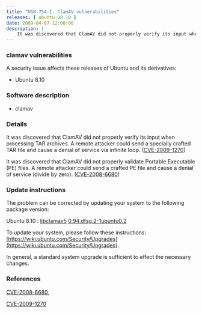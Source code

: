 ```yaml
---
title: "USN-754-1: ClamAV vulnerabilities"
releases: [ ubuntu-08.10 ]
date: 2009-04-07 12:00:00
description: |
    It was discovered that ClamAV did not properly verify its input when processing TAR archives. A remote attacker could send a specially crafted TAR file and cause a denial of service via infinite loop. ([CVE-2009-1270](http://people.ubuntu.com/~ubuntu-security/cve/CVE-2009-1270))
--- 
```

 
### clamav vulnerabilities

A security issue affects these releases of Ubuntu and its derivatives:

* Ubuntu 8.10

### Software description

* clamav 

### Details

It was discovered that ClamAV did not properly verify its input when processing TAR archives. A remote attacker could send a specially crafted TAR file and cause a denial of service via infinite loop. ([CVE-2009-1270](http://people.ubuntu.com/~ubuntu-security/cve/CVE-2009-1270))

It was discovered that ClamAV did not properly validate Portable Executable (PE) files. A remote attacker could send a crafted PE file and cause a denial of service (divide by zero). ([CVE-2008-6680](http://people.ubuntu.com/~ubuntu-security/cve/CVE-2008-6680)) 

### Update instructions

The problem can be corrected by updating your system to the following package version:

Ubuntu 8.10
 : [libclamav5](https://launchpad.net/ubuntu/+source/clamav) <span> [0.94.dfsg.2-1ubuntu0.2](https://launchpad.net/ubuntu/+source/clamav/0.94.dfsg.2-1ubuntu0.2) </span> 

To update your system, please follow these instructions: [https://wiki.ubuntu.com/Security/Upgrades](https://wiki.ubuntu.com/Security/Upgrades).

In general, a standard system upgrade is sufficient to effect the necessary changes. 

### References

 [CVE-2008-6680](http://people.ubuntu.com/~ubuntu-security/cve/CVE-2008-6680), 

 [CVE-2009-1270](http://people.ubuntu.com/~ubuntu-security/cve/CVE-2009-1270)
 
